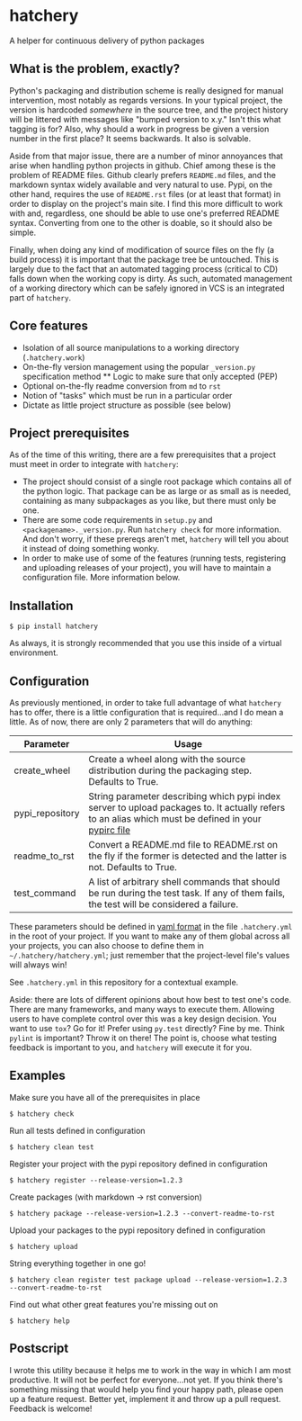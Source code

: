 # hatchery

A helper for continuous delivery of python packages

## What is the problem, exactly?

Python's packaging and distribution scheme is really designed for manual intervention, most notably as regards versions.  In your typical project, the version is hardcoded *somewhere* in the source tree, and the project history will be littered with messages like "bumped version to x.y."  Isn't this what tagging is for?  Also, why should a work in progress be given a version number in the first place?  It seems backwards.  It also is solvable.

Aside from that major issue, there are a number of minor annoyances that arise when handling python projects in github.  Chief among these is the problem of README files.  Github clearly prefers `README.md` files, and the markdown syntax widely available and very natural to use.  Pypi, on the other hand, requires the use of `README.rst` files (or at least that format) in order to display on the project's main site.  I find this more difficult to work with and, regardless, one should be able to use one's preferred README syntax.  Converting from one to the other is doable, so it should also be simple.

Finally, when doing any kind of modification of source files on the fly (a build process) it is important that the package tree be untouched.  This is largely due to the fact that an automated tagging process (critical to CD) falls down when the working copy is dirty.  As such, automated management of a working directory which can be safely ignored in VCS is an integrated part of `hatchery`.

## Core features

* Isolation of all source manipulations to a working directory (`.hatchery.work`)
* On-the-fly version management using the popular `_version.py` specification method
** Logic to make sure that only accepted (PEP)
* Optional on-the-fly readme conversion from `md` to `rst`
* Notion of "tasks" which must be run in a particular order
* Dictate as little project structure as possible (see below)

## Project prerequisites

As of the time of this writing, there are a few prerequisites that a project must meet in order to integrate with `hatchery`:

* The project should consist of a single root package which contains all of the python logic.  That package can be as large or as small as is needed, containing as many subpackages as you like, but there must only be one.
* There are some code requirements in `setup.py` and `<packagename>._version.py`.  Run `hatchery check` for more information.  And don't worry, if these prereqs aren't met, `hatchery` will tell you about it instead of doing something wonky.
* In order to make use of some of the features (running tests, registering and uploading releases of your project), you will have to maintain a configuration file.  More information below.

## Installation

```
$ pip install hatchery
```
As always, it is strongly recommended that you use this inside of a virtual environment.

## Configuration

As previously mentioned, in order to take full advantage of what `hatchery` has to offer, there is a little configuration that is required...and I do mean a little.  As of now, there are only 2 parameters that will do anything:

Parameter | Usage
--------- | -----
create_wheel | Create a wheel along with the source distribution during the packaging step.  Defaults to True.
pypi_repository | String parameter describing which pypi index server to upload packages to.  It actually refers to an alias which must be defined in your [pypirc file](https://docs.python.org/3.5/distutils/packageindex.html#the-pypirc-file)
readme_to_rst | Convert a README.md file to README.rst on the fly if the former is detected and the latter is not.  Defaults to True.
test_command | A list of arbitrary shell commands that should be run during the test task.  If any of them fails, the test will be considered a failure.

These parameters should be defined in [yaml format](https://en.wikipedia.org/wiki/YAML) in the file `.hatchery.yml` in the root of your project.  If you want to make any of them global across all your projects, you can also choose to define them in `~/.hatchery/hatchery.yml`; just remember that the project-level file's values will always win!

See `.hatchery.yml` in this repository for a contextual example.

Aside: there are lots of different opinions about how best to test one's code.  There are many frameworks, and many ways to execute them.  Allowing users to have complete control over this was a key design decision.  You want to use `tox`?  Go for it!  Prefer using `py.test` directly?  Fine by me.  Think `pylint` is important?  Throw it on there!  The point is, choose what testing feedback is important to you, and `hatchery` will execute it for you.

## Examples

Make sure you have all of the prerequisites in place
```
$ hatchery check
```

Run all tests defined in configuration
```
$ hatchery clean test
```

Register your project with the pypi repository defined in configuration
```
$ hatchery register --release-version=1.2.3
```

Create packages (with markdown -> rst conversion)
```
$ hatchery package --release-version=1.2.3 --convert-readme-to-rst
```

Upload your packages to the pypi repository defined in configuration
```
$ hatchery upload
```

String everything together in one go!
```
$ hatchery clean register test package upload --release-version=1.2.3 --convert-readme-to-rst
```

Find out what other great features you're missing out on
```
$ hatchery help
```

## Postscript

I wrote this utility because it helps me to work in the way in which I am most productive.  It will not be perfect for everyone...not yet.  If you think there's something missing that would help you find your happy path, please open up a feature request.  Better yet, implement it and throw up a pull request.  Feedback is welcome!
